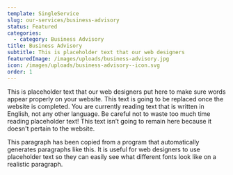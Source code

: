 ```yaml
---
template: SingleService
slug: our-services/business-advisory
status: Featured
categories:
  - category: Business Advisory
title: Business Advisory
subtitle: This is placeholder text that our web designers
featuredImage: /images/uploads/business-advisory.jpg
icon: /images/uploads/business-advisory--icon.svg
order: 1
---
```


This is placeholder text that our web designers put here to make sure words appear properly on your website. This text is going to be replaced once the website is completed. You are currently reading text that is written in English, not any other language. Be careful not to waste too much time reading placeholder text! This text isn’t going to remain here because it doesn't pertain to the website.

This paragraph has been copied from a program that automatically generates paragraphs like this. It is useful for web designers to use placeholder text so they can easily see what different fonts look like on a realistic paragraph.
